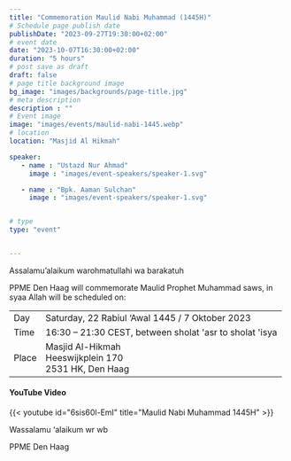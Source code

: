 ```yaml
---
title: "Commemoration Maulid Nabi Muhammad (1445H)"
# Schedule page publish date
publishDate: "2023-09-27T19:30:00+02:00"
# event date
date: "2023-10-07T16:30:00+02:00"
duration: "5 hours"
# post save as draft
draft: false
# page title background image
bg_image: "images/backgrounds/page-title.jpg"
# meta description
description : ""
# Event image
image: "images/events/maulid-nabi-1445.webp"
# location
location: "Masjid Al Hikmah"

speaker:
   - name : "Ustazd Nur Ahmad"
     image : "images/event-speakers/speaker-1.svg"

   - name : "Bpk. Aaman Sulchan"
     image : "images/event-speakers/speaker-1.svg"


# type
type: "event"


---
```

Assalamu’alaikum warohmatullahi wa barakatuh

PPME Den Haag will commemorate Maulid Prophet Muhammad saws,  in syaa Allah will be scheduled on:
<table>
<tr>
<td>Day</td><td>Saturday, 22 Rabiul ‘Awal 1445 / 7 Oktober 2023</td>
<tr><td>Time</td><td>16:30 – 21:30 CEST, between sholat 'asr to sholat 'isya</td>
<tr><td>Place</td><td>Masjid Al-Hikmah<br/>Heeswijkplein 170<br/>2531 HK, Den Haag</td>
</table>


#### YouTube Video

{{< youtube id="6sis60l-EmI" title="Maulid Nabi Muhammad 1445H" >}}





Wassalamu ‘alaikum wr wb

PPME Den Haag
